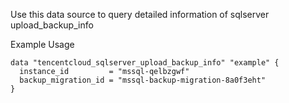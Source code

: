 Use this data source to query detailed information of sqlserver upload_backup_info

Example Usage

```hcl
data "tencentcloud_sqlserver_upload_backup_info" "example" {
  instance_id         = "mssql-qelbzgwf"
  backup_migration_id = "mssql-backup-migration-8a0f3eht"
}
```